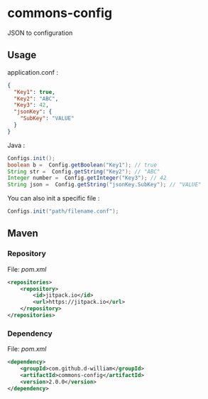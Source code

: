 # commons-config
JSON to configuration

## Usage

application.conf :

```json
{
  "Key1": true,
  "Key2": "ABC",
  "Key3": 42,
  "jsonKey": {
    "SubKey": "VALUE"
  }
}
```
Java :

```java
Configs.init();
boolean b =  Config.getBoolean("Key1"); // true
String str =  Config.getString("Key2"); // "ABC"
Integer number =  Config.getInteger("Key3"); // 42
String json =  Config.getString("jsonKey.SubKey"); // "VALUE"
```

You can also init a specific file :

```java
Configs.init("path/filename.conf");
```

## Maven
### Repository
File: <i>pom.xml</i>
```Xml
<repositories>
    <repository>
        <id>jitpack.io</id>
        <url>https://jitpack.io</url>
    </repository>
</repositories>
```
### Dependency
File: <i>pom.xml</i>
```Xml
<dependency>
    <groupId>com.github.d-william</groupId>
    <artifactId>commons-config</artifactId>
    <version>2.0.0</version>
</dependency>
```

